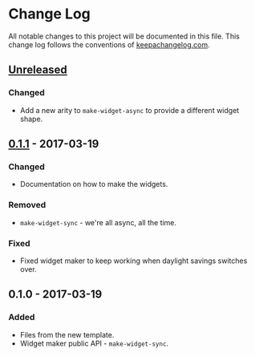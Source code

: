 # Change Log
All notable changes to this project will be documented in this file. This change log follows the conventions of [keepachangelog.com](http://keepachangelog.com/).

## [Unreleased]
### Changed
- Add a new arity to `make-widget-async` to provide a different widget shape.

## [0.1.1] - 2017-03-19
### Changed
- Documentation on how to make the widgets.

### Removed
- `make-widget-sync` - we're all async, all the time.

### Fixed
- Fixed widget maker to keep working when daylight savings switches over.

## 0.1.0 - 2017-03-19
### Added
- Files from the new template.
- Widget maker public API - `make-widget-sync`.

[Unreleased]: https://github.com/your-name/clojure-solutions/compare/0.1.1...HEAD
[0.1.1]: https://github.com/your-name/clojure-solutions/compare/0.1.0...0.1.1
